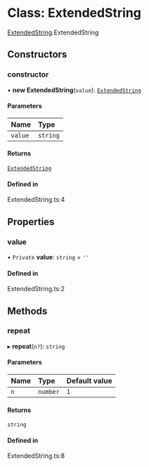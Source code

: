 # Class: ExtendedString

[ExtendedString](../modules/ExtendedString.md).ExtendedString

## Constructors

### constructor

• **new ExtendedString**(`value`): [`ExtendedString`](ExtendedString.ExtendedString.md)

#### Parameters

| Name | Type |
| :------ | :------ |
| `value` | `string` |

#### Returns

[`ExtendedString`](ExtendedString.ExtendedString.md)

#### Defined in

ExtendedString.ts:4

## Properties

### value

• `Private` **value**: `string` = `''`

#### Defined in

ExtendedString.ts:2

## Methods

### repeat

▸ **repeat**(`n?`): `string`

#### Parameters

| Name | Type | Default value |
| :------ | :------ | :------ |
| `n` | `number` | `1` |

#### Returns

`string`

#### Defined in

ExtendedString.ts:8
